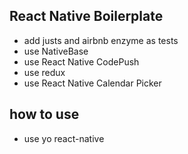 ## React Native Boilerplate

- add justs and airbnb enzyme as tests
- use  NativeBase
- use  React Native CodePush
- use  redux
- use  React Native Calendar Picker

## how to use

- use yo react-native

